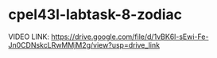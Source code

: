 # cpel43l-labtask-8-zodiac
VIDEO LINK: https://drive.google.com/file/d/1vBK6l-sEwi-Fe-Jn0CDNskcLRwMMjM2g/view?usp=drive_link
